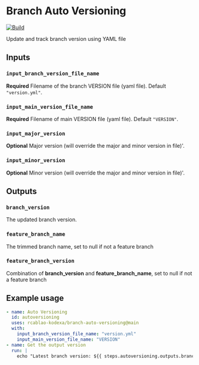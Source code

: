 # Branch Auto Versioning
[![Build](https://github.com/rcablao-kodexa/branch-auto-versioning/actions/workflows/build.yml/badge.svg)](https://github.com/rcablao-kodexa/branch-auto-versioning/actions/workflows/build.yml)

Update and track branch version using YAML file

## Inputs

### `input_branch_version_file_name`

**Required** Filename of the branch VERSION file (yaml file). Default `"version.yml"`.

### `input_main_version_file_name`

**Required** Filename of main VERSION file (yaml file). Default `"VERSION"`.

### `input_major_version`

**Optional** Major version (will override the major and minor version in file)'.

### `input_minor_version`

**Optional** Minor version (will override the major and minor version in file)'.

## Outputs

### `branch_version`

The updated branch version.

### `feature_branch_name`

The trimmed branch name, set to null if not a feature branch

### `feature_branch_version`

Combination of **branch_version** and **feature_branch_name**, set to null if not a feature branch

## Example usage

```yaml
- name: Auto Versioning
  id: autoversioning
  uses: rcablao-kodexa/branch-auto-versioning@main
  with:
    input_branch_version_file_name: "version.yml"
    input_main_version_file_name: "VERSION"
- name: Get the output version
  run: |
    echo "Latest branch version: ${{ steps.autoversioning.outputs.branch_version }}"
```
